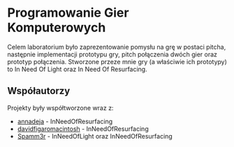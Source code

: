 # Programowanie Gier Komputerowych

Celem laboratorium było zaprezentowanie pomysłu na grę w postaci pitcha, następnie implementacji prototypu gry, pitch połączenia dwóch gier oraz prototyp połączenia. Stworzone przeze mnie gry (a właściwie ich prototypy) to In Need Of Light oraz In Need Of Resurfacing.

## Współautorzy
Projekty były współtworzone wraz z:
- [annadeja](https://github.com/annadeja) - InNeedOfResurfacing
- [davidfigaromacintosh](https://github.com/davidfigaromacintosh) - InNeedOfResurfacing
- [Spamm3r](https://github.com/Spamm3r) - InNeedOfLight oraz InNeedOfResurfacing